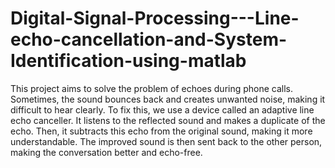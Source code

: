 # Digital-Signal-Processing---Line-echo-cancellation-and-System-Identification-using-matlab
This project aims to solve the problem of echoes 
during phone calls. Sometimes, the sound bounces back and 
creates unwanted noise, making it difficult to hear clearly. To fix 
this, we use a device called an adaptive line echo canceller. It listens 
to the reflected sound and makes a duplicate of the echo. Then, it 
subtracts this echo from the original sound, making it more 
understandable. The improved sound is then sent back to the other 
person, making the conversation better and echo-free.
